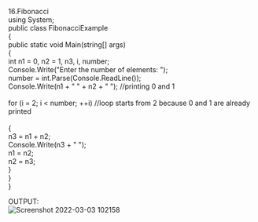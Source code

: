16.Fibonacci<br> 
using System;<br>
public class FibonacciExample<br>
{<br>
    public static void Main(string[] args)<br>
    {<br>
        int n1 = 0, n2 = 1, n3, i, number;<br>
        Console.Write("Enter the number of elements: ");<br>
        number = int.Parse(Console.ReadLine());<br>
        Console.Write(n1 + " " + n2 + " "); //printing 0 and 1<br>    
        for (i = 2; i < number; ++i) //loop starts from 2 because 0 and 1 are already printed  <br>  
        {<br>
            n3 = n1 + n2;<br>
            Console.Write(n3 + " ");<br>
            n1 = n2;<br>
            n2 = n3;<br>
        }<br>
    }<br>
}<br>

OUTPUT:<br>
![Screenshot 2022-03-03 102158](https://user-images.githubusercontent.com/98145032/156506486-719a77bd-98a9-4b86-8abd-6b77ae6c1802.png)
